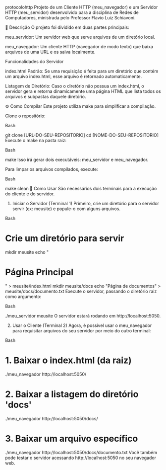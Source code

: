 protocolohttp
Projeto de um Cliente HTTP (meu_navegador) e um Servidor HTTP (meu_servidor) desenvolvido para a disciplina de Redes de Computadores, ministrada pelo Professor Flavio Luiz Schiavoni.

📝 Descrição
O projeto foi dividido em duas partes principais:

meu_servidor: Um servidor web que serve arquivos de um diretório local.

meu_navegador: Um cliente HTTP (navegador de modo texto) que baixa arquivos de uma URL e os salva localmente.

Funcionalidades do Servidor

index.html Padrão: Se uma requisição é feita para um diretório que contém um arquivo index.html, esse arquivo é retornado automaticamente.

Listagem de Diretório: Caso o diretório não possua um index.html, o servidor gera e retorna dinamicamente uma página HTML que lista todos os arquivos e subpastas daquele diretório.

⚙️ Como Compilar
Este projeto utiliza make para simplificar a compilação.

Clone o repositório:

Bash

git clone [URL-DO-SEU-REPOSITORIO]
cd [NOME-DO-SEU-REPOSITORIO]
Execute o make na pasta raiz:

Bash

make
Isso irá gerar dois executáveis: meu_servidor e meu_navegador.

Para limpar os arquivos compilados, execute:

Bash

make clean
🏁 Como Usar
São necessários dois terminais para a execução do cliente e do servidor.

1. Iniciar o Servidor (Terminal 1)
Primeiro, crie um diretório para o servidor servir (ex: meusite) e popule-o com alguns arquivos.

Bash

# Crie um diretório para servir
mkdir meusite
echo "<h1>Página Principal</h1>" > meusite/index.html
mkdir meusite/docs
echo "Página de documentos" > meusite/docs/documento.txt
Execute o servidor, passando o diretório raiz como argumento:

Bash

./meu_servidor meusite
O servidor estará rodando em http://localhost:5050.

2. Usar o Cliente (Terminal 2)
Agora, é possível usar o meu_navegador para requisitar arquivos do seu servidor por meio do outro terminal:

Bash

# 1. Baixar o index.html (da raiz)
./meu_navegador http://localhost:5050/

# 2. Baixar a listagem do diretório 'docs'
./meu_navegador http://localhost:5050/docs/

# 3. Baixar um arquivo específico
./meu_navegador http://localhost:5050/docs/documento.txt
Você também pode testar o servidor acessando http://localhost:5050 no seu navegador web.